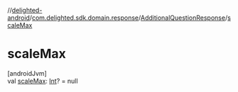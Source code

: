 //[delighted-android](../../../index.md)/[com.delighted.sdk.domain.response](../index.md)/[AdditionalQuestionResponse](index.md)/[scaleMax](scale-max.md)

# scaleMax

[androidJvm]\
val [scaleMax](scale-max.md): [Int](https://kotlinlang.org/api/latest/jvm/stdlib/kotlin/-int/index.html)? = null
